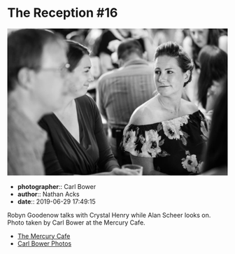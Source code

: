 # The Reception #16

![Robyn Goodenow talks with Crystal Henry](assets/2019-06-29-set-3-the-reception-16.webp)

* **photographer**:: Carl Bower  
* **author**:: Nathan Acks  
* **date**:: 2019-06-29 17:49:15

Robyn Goodenow talks with Crystal Henry while Alan Scheer looks on. Photo taken by Carl Bower at the Mercury Cafe.

* [The Mercury Cafe](http://mercurycafe.com)
* [Carl Bower Photos](https://carlbowerphotos.com)
